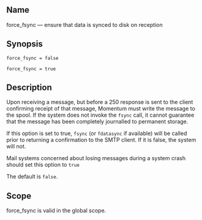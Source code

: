 <a name="conf.ref.force_fsync"></a>
## Name

force_fsync — ensure that data is synced to disk on reception

## Synopsis

`force_fsync = false`

`force_fsync = true`

<a name="idp24696192"></a>
## Description

Upon receiving a message, but before a 250 response is sent to the client confirming receipt of that message, Momentum must write the message to the spool. If the system does not invoke the `fsync` call, it cannot guarantee that the message has been completely journalled to permanent storage.

If this option is set to true, `fsync` (or `fdatasync` if available) will be called prior to returning a confirmation to the SMTP client. If it is false, the system will not.

Mail systems concerned about losing messages during a system crash should set this option to `true`

The default is `false`.

<a name="idp24702096"></a>
## Scope

force_fsync is valid in the global scope.
